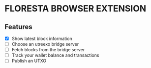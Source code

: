 # FLORESTA BROWSER EXTENSION

## Features

- [x] Show latest block information
- [ ] Choose an utreexo bridge server
- [ ] Fetch blocks from the bridge server
- [ ] Track your wallet balance and transactions
- [ ] Publish an UTXO
